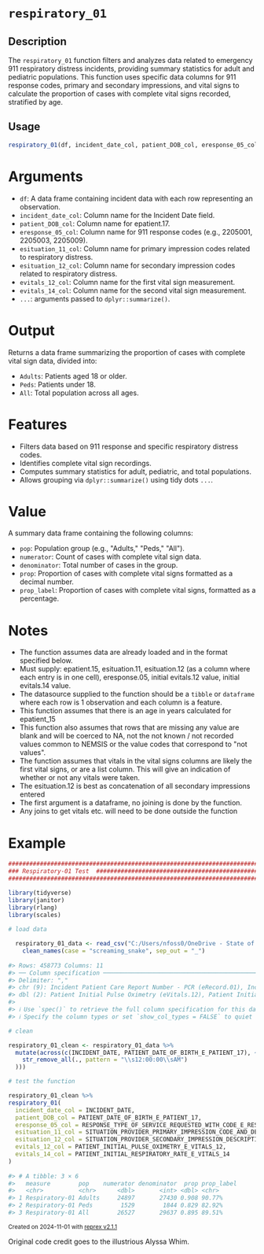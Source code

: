 # `respiratory_01`

## Description
The `respiratory_01` function filters and analyzes data related to emergency 911 respiratory distress incidents, providing summary statistics for adult and pediatric populations. This function uses specific data columns for 911 response codes, primary and secondary impressions, and vital signs to calculate the proportion of cases with complete vital signs recorded, stratified by age.

## Usage
```R
respiratory_01(df, incident_date_col, patient_DOB_col, eresponse_05_col, esituation_11_col, esituation_12_col, evitals_12_col, evitals_14_col, ...)
```

# Arguments
* `df`: A data frame containing incident data with each row representing an observation.
* `incident_date_col`: Column name for the Incident Date field.
* `patient_DOB_col`: Column name for epatient.17.
* `eresponse_05_col`: Column name for 911 response codes (e.g., 2205001, 2205003, 2205009).
* `esituation_11_col`: Column name for primary impression codes related to respiratory distress.
* `esituation_12_col`: Column name for secondary impression codes related to respiratory distress.
* `evitals_12_col`: Column name for the first vital sign measurement.
* `evitals_14_col`: Column name for the second vital sign measurement.
* `...`: arguments passed to `dplyr::summarize()`.

# Output
Returns a data frame summarizing the proportion of cases with complete vital sign data, divided into:

* `Adults`: Patients aged 18 or older.
* `Peds`: Patients under 18.
* `All`: Total population across all ages.

# Features
* Filters data based on 911 response and specific respiratory distress codes.
* Identifies complete vital sign recordings.
* Computes summary statistics for adult, pediatric, and total populations.
* Allows grouping via `dplyr::summarize()` using tidy dots `...`.

# Value
A summary data frame containing the following columns:
* `pop`: Population group (e.g., "Adults," "Peds," "All").
* `numerator`: Count of cases with complete vital sign data.
* `denominator`: Total number of cases in the group.
* `prop`: Proportion of cases with complete vital signs formatted as a decimal number.
* `prop_label`: Proportion of cases with complete vital signs, formatted as a percentage.

# Notes
* The function assumes data are already loaded and in the format specified below.
* Must supply: epatient.15, esituation.11, esituation.12 (as a column where each entry is in one cell), eresponse.05, initial evitals.12 value, initial evitals.14 value.
* The datasource supplied to the function should be a `tibble` or `dataframe` where each row is 1 observation and each column is a feature.
* This function assumes that there is an age in years calculated for epatient_15
* This function also assumes that rows that are missing any value are blank and will be coerced to NA, not the not known / not recorded values common to NEMSIS or the value codes that correspond to "not values".
* The function assumes that vitals in the vital signs columns are likely the first vital signs, or are a list column.  This will give an indication of whether or not any vitals were taken.
* The esituation.12 is best as concatenation of all secondary impressions entered
* The first argument is a dataframe, no joining is done by the function.
* Any joins to get vitals etc. will need to be done outside the function

# Example

``` r
################################################################################
### Respiratory-01 Test  #######################################################
################################################################################

library(tidyverse)
library(janitor)
library(rlang)
library(scales)
  
# load data

  respiratory_01_data <- read_csv("C:/Users/nfoss0/OneDrive - State of Iowa HHS/Analytics/BEMTS/EMS DATA FOR ALL SCRIPTS/NEMSQA/respiratory01_Export.csv") %>% 
    clean_names(case = "screaming_snake", sep_out = "_")
    
#> Rows: 458773 Columns: 11
#> ── Column specification ────────────────────────────────────────────────────────
#> Delimiter: ","
#> chr (9): Incident Patient Care Report Number - PCR (eRecord.01), Incident Da...
#> dbl (2): Patient Initial Pulse Oximetry (eVitals.12), Patient Initial Respir...
#> 
#> ℹ Use `spec()` to retrieve the full column specification for this data.
#> ℹ Specify the column types or set `show_col_types = FALSE` to quiet this message.

# clean

respiratory_01_clean <- respiratory_01_data %>%
  mutate(across(c(INCIDENT_DATE, PATIENT_DATE_OF_BIRTH_E_PATIENT_17), ~ mdy(
    str_remove_all(., pattern = "\\s12:00:00\\sAM")
  )))

# test the function

respiratory_01_clean %>% 
respiratory_01(
  incident_date_col = INCIDENT_DATE,
  patient_DOB_col = PATIENT_DATE_OF_BIRTH_E_PATIENT_17,
  eresponse_05_col = RESPONSE_TYPE_OF_SERVICE_REQUESTED_WITH_CODE_E_RESPONSE_05,
  esituation_11_col = SITUATION_PROVIDER_PRIMARY_IMPRESSION_CODE_AND_DESCRIPTION_E_SITUATION_11,
  esituation_12_col = SITUATION_PROVIDER_SECONDARY_IMPRESSION_DESCRIPTION_AND_CODE_LIST_E_SITUATION_12,
  evitals_12_col = PATIENT_INITIAL_PULSE_OXIMETRY_E_VITALS_12,
  evitals_14_col = PATIENT_INITIAL_RESPIRATORY_RATE_E_VITALS_14
)
  
#> # A tibble: 3 × 6
#>   measure        pop    numerator denominator  prop prop_label
#>   <chr>          <chr>      <dbl>       <int> <dbl> <chr>     
#> 1 Respiratory-01 Adults     24897       27430 0.908 90.77%    
#> 2 Respiratory-01 Peds        1529        1844 0.829 82.92%    
#> 3 Respiratory-01 All        26527       29637 0.895 89.51%
```

<sup>Created on 2024-11-01 with [reprex v2.1.1](https://reprex.tidyverse.org)</sup>

Original code credit goes to the illustrious Alyssa Whim.
